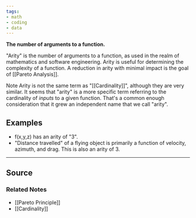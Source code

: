 ```yaml
---
tags:
- math
- coding
- data
---
```

**The number of arguments to a function.**

"Arity" is the number of arguments to a function, as used in the realm of mathematics and software engineering. Arity is useful for determining the complexity of a function. A reduction in arity with minimal impact is the goal of [[Pareto Analysis]].

Note Arity is not the same term as "[[Cardinality]]", although they are very similar. It seems that "arity" is a more specific term referring to the cardinality of *inputs* to a given function. That's a common enough consideration that it grew an independent name that we call "arity".

## Examples

- f(x,y,z) has an arity of "3".
- "Distance travelled" of a flying object is primarily a function of velocity, azimuth, and drag. This is also an arity of 3.

---

## Source


### Related Notes
- [[Pareto Principle]] 
- [[Cardinality]]